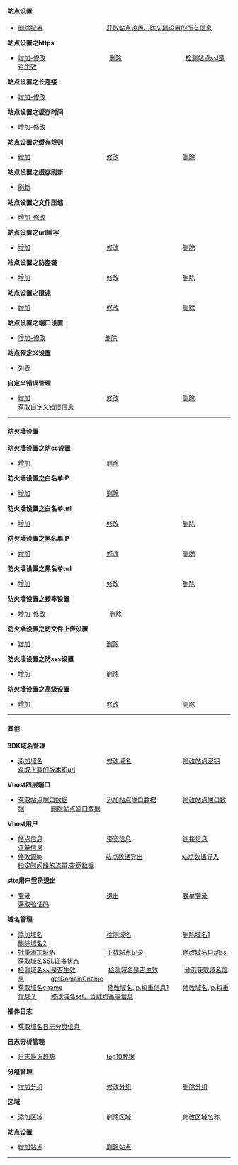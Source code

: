 #### 站点设置
- [删除配置](zh-cn/SharkCdnApi/站点设置/删除配置.md)　　　　　　　　　　
[获取站点设置、防火墙设置的所有信息](zh-cn/SharkCdnApi/站点设置/获取站点设置、防火墙设置的所有信息.md)　　　　　　

**站点设置之https**
- [增加-修改](zh-cn/SharkCdnApi/站点设置/站点设置之https/增加-修改.md)　　　　　　　　　　
[删除](zh-cn/SharkCdnApi/站点设置/站点设置之https/删除.md)　　　　　　　　　　
[检测站点ssl是否生效](zh-cn/SharkCdnApi/站点设置/站点设置之https/检测站点ssl是否生效.md)

**站点设置之长连接**
- [增加-修改](zh-cn/SharkCdnApi/站点设置/站点设置之长连接/增加-修改.md)

**站点设置之缓存时间**
- [增加-修改](zh-cn/SharkCdnApi/站点设置/站点设置之缓存时间/增加-修改.md)

**站点设置之缓存规则**
- [增加](zh-cn/SharkCdnApi/站点设置/站点设置之缓存规则/增加.md)　　　　　　　　　　　　
[修改](zh-cn/SharkCdnApi/站点设置/站点设置之缓存规则/修改.md)　　　　　　　　　　
[删除](zh-cn/SharkCdnApi/站点设置/站点设置之缓存规则/删除.md)

**站点设置之缓存刷新**
- [刷新](zh-cn/SharkCdnApi/站点设置/站点设置之缓存刷新/刷新.md)

**站点设置之文件压缩**
- [增加-修改](zh-cn/SharkCdnApi/站点设置/站点设置之文件压缩/增加-修改.md)

**站点设置之url重写**
- [增加](zh-cn/SharkCdnApi/站点设置/站点设置之url重写/增加.md)　　　　　　　　　　　　
[修改](zh-cn/SharkCdnApi/站点设置/站点设置之url重写/修改.md)　　　　　　　　　　
[删除](zh-cn/SharkCdnApi/站点设置/站点设置之url重写/删除.md)

**站点设置之防盗链**
- [增加](zh-cn/SharkCdnApi/站点设置/站点设置之防盗链/增加.md)　　　　　　　　　　　　
[修改](zh-cn/SharkCdnApi/站点设置/站点设置之防盗链/修改.md)　　　　　　　　　　
[删除](zh-cn/SharkCdnApi/站点设置/站点设置之防盗链/删除.md)

**站点设置之限速**
- [增加](zh-cn/SharkCdnApi/站点设置/站点设置之限速/增加.md)　　　　　　　　　　　　
[修改](zh-cn/SharkCdnApi/站点设置/站点设置之限速/修改.md)　　　　　　　　　　
[删除](zh-cn/SharkCdnApi/站点设置/站点设置之限速/删除.md)

**站点设置之端口设置**
- [增加-修改](zh-cn/SharkCdnApi/站点设置/站点设置之端口设置/增加-修改.md)　　　　　　 　　　
[删除](zh-cn/SharkCdnApi/站点设置/站点设置之端口设置/删除.md)

**站点预定义设置**
- [列表](zh-cn/SharkCdnApi/站点设置/站点预定义设置/列表.md)

**自定义错误管理**
- [增加](zh-cn/SharkCdnApi/站点设置/自定义错误管理/增加.md)　　　　　　　　　　　　
[修改](zh-cn/SharkCdnApi/站点设置/自定义错误管理/修改.md)　　　　　　　　　　
[删除](zh-cn/SharkCdnApi/站点设置/自定义错误管理/删除.md)　　　　　　　　　　
[获取自定义错误信息](zh-cn/SharkCdnApi/站点设置/自定义错误管理/获取自定义错误信息.md)

---
#### 防火墙设置

**防火墙设置之防cc设置**
- [增加](zh-cn/SharkCdnApi/防火墙设置/防火墙设置之防cc设置/增加.md)　　　　　　　　　　　　
[删除](zh-cn/SharkCdnApi/防火墙设置/防火墙设置之防cc设置/删除.md)

**防火墙设置之白名单IP**
- [增加](zh-cn/SharkCdnApi/防火墙设置/防火墙设置之白名单IP/增加.md)　　　　　　　　　　　　
[删除](zh-cn/SharkCdnApi/防火墙设置/防火墙设置之白名单IP/删除.md)

**防火墙设置之白名单url**
- [增加](zh-cn/SharkCdnApi/防火墙设置/防火墙设置之白名单url/增加.md)　　　　　　　　　　　　
[修改](zh-cn/SharkCdnApi/防火墙设置/防火墙设置之白名单url/修改.md)　　　　　　　　　　
[删除](zh-cn/SharkCdnApi/防火墙设置/防火墙设置之白名单url/删除.md)

**防火墙设置之黑名单IP**
- [增加](zh-cn/SharkCdnApi/防火墙设置/防火墙设置之黑名单IP/增加.md)　　　　　　　　　　　　
[修改](zh-cn/SharkCdnApi/防火墙设置/防火墙设置之黑名单IP/修改.md)　　　　　　　　　　
[删除](zh-cn/SharkCdnApi/防火墙设置/防火墙设置之黑名单IP/删除.md)

**防火墙设置之黑名单url**
- [增加](zh-cn/SharkCdnApi/防火墙设置/防火墙设置之黑名单url/增加.md)　　　　　　　　　　　　
[修改](zh-cn/SharkCdnApi/防火墙设置/防火墙设置之黑名单url/修改.md)　　　　　　　　　　
[删除](zh-cn/SharkCdnApi/防火墙设置/防火墙设置之黑名单url/删除.md)

**防火墙设置之频率设置**
- [增加-修改](zh-cn/SharkCdnApi/防火墙设置/防火墙设置之频率设置/增加-修改.md)　　　　　　　　　　
[删除](zh-cn/SharkCdnApi/防火墙设置/防火墙设置之频率设置/删除.md)

**防火墙设置之防文件上传设置**
- [增加](zh-cn/SharkCdnApi/防火墙设置/防火墙设置之防文件上传设置/增加.md)　　　　　　　　　　　　
[删除](zh-cn/SharkCdnApi/防火墙设置/防火墙设置之防文件上传设置/删除.md)

**防火墙设置之防xss设置**
- [增加](zh-cn/SharkCdnApi/防火墙设置/防火墙设置之防xss设置/增加.md)　　　　　　　　　　　　
[删除](zh-cn/SharkCdnApi/防火墙设置/防火墙设置之防xss设置/删除.md)

**防火墙设置之高级设置**
- [增加](zh-cn/SharkCdnApi/防火墙设置/防火墙设置之高级设置/增加.md)　　　　　　　　　　　　
[修改](zh-cn/SharkCdnApi/防火墙设置/防火墙设置之高级设置/修改.md)　　　　　　　　　　
[删除](zh-cn/SharkCdnApi/防火墙设置/防火墙设置之高级设置/删除.md)

---
#### 其他

**SDK域名管理**
- [添加域名](zh-cn/SharkCdnApi/其他/SDK域名管理/添加域名.md)　　　　　　　　　　
[修改域名](zh-cn/SharkCdnApi/其他/SDK域名管理/修改域名.md)　　　　　　　　
[修改站点密钥](zh-cn/SharkCdnApi/其他/SDK域名管理/修改站点密钥.md)　　　　　　
[获取下载的版本和url](zh-cn/SharkCdnApi/其他/SDK域名管理/获取下载的版本和url.md)

**Vhost四层端口**
- [获取站点端口数据](zh-cn/SharkCdnApi/其他/Vhost四层端口/获取站点端口数据.md)　　　　　　
[添加站点端口数据](zh-cn/SharkCdnApi/其他/Vhost四层端口/添加站点端口数据.md)　　　　
[修改站点端口数据](zh-cn/SharkCdnApi/其他/Vhost四层端口/修改站点端口数据.md)　　　　
[删除站点端口数据](zh-cn/SharkCdnApi/其他/Vhost四层端口/删除站点端口数据.md)

**Vhost用户**
- [站点信息](zh-cn/SharkCdnApi/其他/Vhost用户/站点信息.md)　　　　　　　　　　
[带宽信息](zh-cn/SharkCdnApi/其他/Vhost用户/带宽信息.md)　　　　　　　　
[连接信息](zh-cn/SharkCdnApi/其他/Vhost用户/连接信息.md)　　　　　　　　
[流量信息](zh-cn/SharkCdnApi/其他/Vhost用户/流量信息.md)
- [修改源ip](zh-cn/SharkCdnApi/其他/Vhost用户/修改源ip.md)　　　　　　　　　　
[站点数据导出](zh-cn/SharkCdnApi/其他/Vhost用户/站点数据导出.md)　　　　　　
[站点数据导入](zh-cn/SharkCdnApi/其他/Vhost用户/站点数据导入.md)　　　　　　
[指定时间段的流量,带宽数据](zh-cn/SharkCdnApi/其他/Vhost用户/指定时间段的流量,带宽数据.md)

**site用户登录退出**
- [登录](zh-cn/SharkCdnApi/其他/site用户登录退出/登录.md)　　　　　　　　　　　　
[退出](zh-cn/SharkCdnApi/其他/site用户登录退出/退出.md)　　　　　　　　　　
[表单登录](zh-cn/SharkCdnApi/其他/site用户登录退出/表单登录.md)　　　　　　　　
[获取验证码](zh-cn/SharkCdnApi/其他/site用户登录退出/获取验证码.md)

**域名管理**
- [添加域名](zh-cn/SharkCdnApi/其他/域名管理/添加域名.md)　　　　　　　　　　
[检测域名](zh-cn/SharkCdnApi/其他/域名管理/检测域名.md)　　　　　　　　
[删除域名1](zh-cn/SharkCdnApi/其他/域名管理/删除域名1.md)　　　　　　　　
[删除域名2](zh-cn/SharkCdnApi/其他/域名管理/删除域名2.md)
- [批量添加域名](zh-cn/SharkCdnApi/其他/域名管理/批量添加域名.md)　　　　　　　　
[下载站点记录](zh-cn/SharkCdnApi/其他/域名管理/下载站点记录.md)　　　　　　
[修改域名自动ssl](zh-cn/SharkCdnApi/其他/域名管理/修改域名自动ssl.md)　　　　　
[获取域名SSL证书状态](zh-cn/SharkCdnApi/其他/域名管理/获取域名SSL证书状态.md)
- [检测域名ssl是否生效](zh-cn/SharkCdnApi/其他/域名管理/检测域名ssl是否生效.md)　　　　　
[检测域名是否生效](zh-cn/SharkCdnApi/其他/域名管理/检测域名是否生效.md)　　　　
[分页获取域名信息](zh-cn/SharkCdnApi/其他/域名管理/分页获取域名信息.md)　　　　
[getDomainCname](zh-cn/SharkCdnApi/其他/域名管理/getDomainCname.md)
- [获取域名cname](zh-cn/SharkCdnApi/其他/域名管理/获取域名cname.md)　　　　　　　
[修改域名,ip,权重信息1](zh-cn/SharkCdnApi/其他/域名管理/修改域名,ip,权重信息１.md)　　
[修改域名,ip,权重信息２](zh-cn/SharkCdnApi/其他/域名管理/修改域名,ip,权重信息２.md)　　
[修改域名ssl，负载均衡等信息](zh-cn/SharkCdnApi/其他/域名管理/修改域名ssl，负载均衡等信息.md)

**插件日志**
- [获取域名日志分页信息](zh-cn/SharkCdnApi/其他/插件日志/获取域名日志分页信息.md)　

**日志分析管理**
- [日志最近趋势](zh-cn/SharkCdnApi/其他/日志分析管理/日志最近趋势.md)　　　　　　　　
[top10数据](zh-cn/SharkCdnApi/其他/日志分析管理/top10数据.md)　

**分组管理**
- [增加分组](zh-cn/SharkCdnApi/其他/分组管理/增加分组.md)　　　　　　　　　　
[修改分组](zh-cn/SharkCdnApi/其他/分组管理/修改分组.md)　　　　　　　　
[删除分组](zh-cn/SharkCdnApi/其他/分组管理/删除分组.md)　

**区域**
- [添加区域](zh-cn/SharkCdnApi/其他/区域/添加区域.md)　　　　　　　　　　
[删除区域](zh-cn/SharkCdnApi/其他/区域/删除区域.md)　　　　　　　　
[修改区域名称](zh-cn/SharkCdnApi/其他/区域/修改区域名称.md)　

**站点设置**
- [增加站点](zh-cn/SharkCdnApi/其他/站点设置/增加站点.md)　　　　　　　　　　
[删除站点](zh-cn/SharkCdnApi/其他/站点设置/删除站点.md)　

---